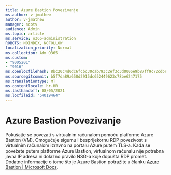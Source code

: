 ```yaml
---
title: Azure Bastion Povezivanje
ms.author: v-jmathew
author: v-jmathew
manager: scotv
audience: Admin
ms.topic: article
ms.service: o365-administration
ROBOTS: NOINDEX, NOFOLLOW
localization_priority: Normal
ms.collection: Adm_O365
ms.custom:
- "9005201"
- "9016"
ms.openlocfilehash: 8bc20c4d0dc6fcbc30cab793c2ef3c3d0006e9b87ff9c72cdb9ad27a5f2080ef
ms.sourcegitcommit: b5f7da89a650d2915dc652449623c78be6247175
ms.translationtype: MT
ms.contentlocale: hr-HR
ms.lasthandoff: 08/05/2021
ms.locfileid: "54019464"
---
```

# <a name="azure-bastion-connect"></a>Azure Bastion Povezivanje

Pokušajte se povezati s virtualnim računalom pomoću platforme Azure Bastion (VM). Omogućuje sigurnu i besprijekornu RDP povezivost s virtualnim računalom izravno na portalu Azure putem TLS-a. Kada se povežete putem platforme Azure Bastion, virtualnom računalu nije potrebna javna IP adresa ni dolazno pravilo NSG-a koje dopušta RDP promet. Dodatne informacije o tome što je Azure Bastion potražite u članku [Azure Bastion | Microsoft Docs](https://docs.microsoft.com/azure/bastion/bastion-overview).
